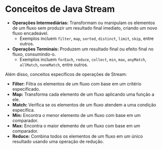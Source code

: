 # Conceitos de Java Stream

- **Operações Intermediárias:** Transformam ou manipulam os elementos de um fluxo sem produzir um resultado final imediato, criando um novo fluxo encadeável.
  - Exemplos incluem `filter`, `map`, `sorted`, `distinct`, `limit`, `skip`, entre outros.
- **Operações Terminais:** Produzem um resultado final ou efeito final no fluxo, consumindo-o.
  - Exemplos incluem `forEach`, `reduce`, `collect`, `min`, `max`, `anyMatch`, `allMatch`, `noneMatch`, entre outros.

Além disso, conceitos específicos de operações de Stream:
- **Filter:** Filtra os elementos de um fluxo com base em um critério especificado.
- **Map:** Transforma cada elemento de um fluxo aplicando uma função a ele.
- **Match:** Verifica se os elementos de um fluxo atendem a uma condição específica.
- **Min:** Encontra o menor elemento de um fluxo com base em um comparador.
- **Max:** Encontra o maior elemento de um fluxo com base em um comparador.
- **Reduce:** Combina todos os elementos de um fluxo em um único resultado usando uma operação de redução.
